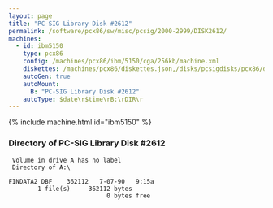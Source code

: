 ```yaml
---
layout: page
title: "PC-SIG Library Disk #2612"
permalink: /software/pcx86/sw/misc/pcsig/2000-2999/DISK2612/
machines:
  - id: ibm5150
    type: pcx86
    config: /machines/pcx86/ibm/5150/cga/256kb/machine.xml
    diskettes: /machines/pcx86/diskettes.json,/disks/pcsigdisks/pcx86/diskettes.json
    autoGen: true
    autoMount:
      B: "PC-SIG Library Disk #2612"
    autoType: $date\r$time\rB:\rDIR\r
---
```


{% include machine.html id="ibm5150" %}

### Directory of PC-SIG Library Disk #2612

     Volume in drive A has no label
     Directory of A:\

    FINDATA2 DBF    362112   7-07-90   9:15a
            1 file(s)     362112 bytes
                               0 bytes free
